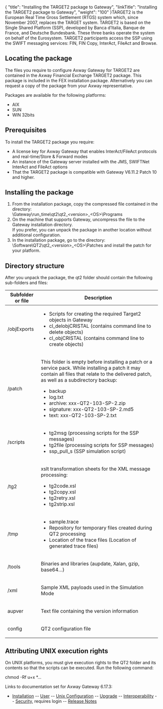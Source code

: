 {
    "title": "Installing the TARGET2 package to Gateway",
    "linkTitle": "Installing the TARGET2 package to Gateway",
    "weight": "100"
}TARGET2 is the European Real Time Gross Settlement (RTGS) system which, since November 2007, replaces the TARGET system. TARGET2 is based on the Single Shared Platform (SSP), developed by Banca d’Italia, Banque de France, and Deutsche Bundesbank. These three banks operate the system on behalf of the Eurosystem. TARGET2 participants access the SSP using the SWIFT messaging services: FIN, FIN Copy, InterAct, FileAct and Browse.

## Locating the package

The files you require to configure Axway Gateway for TARGET2 are contained in the <span class="mc-variable axway_variables.Solution_long_name variable">Axway Financial Exchange</span> TARGET2 package. This package is included in the <span class="mc-variable axway_variables.Solution_short_name variable">FEX</span> installation package. Alternatively you can request a copy of the package from your Axway representative.

Packages are available for the following platforms:

-   AIX
-   SUN
-   WIN 32bits

## Prerequisites

To install the TARGET2 package you require:

-   A license key for Axway Gateway that enables InterAct/FileAct protocols and real-time/Store & Forward modes
-   An instance of the Gateway server installed with the JMS, SWIFTNet InterAct and FileAct options
-   That the TARGET2 package is compatible with Gateway V6.11.2 Patch 10 and higher.

## Installing the package

1.  From the installation package, copy the compressed file contained in the directory:  
    <span class="code">\\Gateway\\run\_time\\qt2\\qt2\_&lt;version>\_&lt;OS>\\Programs</span>
2.  On the machine that supports Gateway, uncompress the file to the Gateway installation directory.  
    If you prefer, you can unpack the package in another location without additional configuration.
3.  In the installation package, go to the directory:  
    <span class="code">\\Software\\QT2\\qt2\_&lt;version>\_&lt;OS>\\Patches</span> and install the patch for your platform.

## Directory structure

After you unpack the package, the <span class="code">qt2</span> folder should contain the following sub-folders and files:

<table>
   <thead>
      <tr>
<th class="HeadE-Column1-Header1">Subfolder or file         </th>
<th class="HeadD-Column1-Header1">Description         </th>
      </tr>
   </thead>
   <tbody>
      <tr>
         <td><p>/objExports</p>         </td>
         <td><ul>
<li>Scripts for creating the required Target2 objects in Gateway</li>
<li>cl_delobjCRISTAL (contains command line to delete objects)</li>
<li>cl_objCRISTAL (contains command line to create objects)</li>
</ul>         </td>
      </tr>
      <tr>
         <td><p>/patch</p>         </td>
         <td><p>This folder is empty before installing a patch or a service pack. While installing a patch it may contain all files that relate to the delivered patch, as well as a subdirectory backup:</p>
<ul>
<li>backup</li>
<li>log.txt</li>
<li>archive: xxx-QT2-103-SP-2.zip</li>
<li>signature: xxx-QT2-103-SP-2.md5</li>
<li>text: xxx-QT2-103-SP-2.txt</li>
</ul>         </td>
      </tr>
      <tr>
         <td><p>/scripts</p>         </td>
         <td><ul>
<li>tg2msg (processing scripts for the SSP messages)</li>
<li>tg2file (processing scripts for SSP messages)</li>
<li>ssp_pull_s (SSP simulation script)</li>
</ul>         </td>
      </tr>
      <tr>
         <td><p>/tg2</p>         </td>
         <td><p>xslt transformation sheets for the XML message processing:</p>
<ul>
<li>tg2code.xsl</li>
<li>tg2copy.xsl</li>
<li>tg2retry.xsl</li>
<li>tg2strip.xsl</li>
</ul>         </td>
      </tr>
      <tr>
         <td><p>/tmp</p>         </td>
         <td><ul>
<li>sample.trace</li>
<li>Repository for temporary files created during QT2 processing</li>
<li>Location of the trace files (Location of generated trace files)</li>
</ul>         </td>
      </tr>
      <tr>
         <td><p>/tools</p>         </td>
         <td><p>Binaries and libraries (aupdate, Xalan, gzip, base64…)</p>         </td>
      </tr>
      <tr>
         <td><p>/xml</p>         </td>
         <td><p>Sample XML payloads used in the Simulation Mode</p>         </td>
      </tr>
      <tr>
         <td><p>aupver</p>         </td>
         <td><p>Text file containing the version information</p>         </td>
      </tr>
      <tr>
         <td><p>config</p>         </td>
         <td><p>QT2 configuration file</p>         </td>
      </tr>
   </tbody>
</table>

## Attributing UNIX execution rights

On UNIX platforms, you must give execution rights to the QT2 folder and its contents so that the scripts can be executed. Run the following command:

chmod -Rf u+x \*…

Links to documentation set for Axway Gateway <span class="mc-variable axway_variables.Release_Number variable">6.17.3</span>:

-   [Installation](/bundle/Gateway_6173_InstallationGuide_allOS_en_HTML5/page/Content/start_page.htm) -- [User](/bundle/Gateway_6173_UsersGuide_allOS_en_HTML5/page/Content/start_page.htm) -- [Unix Configuration](/bundle/Gateway_6173_ConfigurationGuide_UNIX_en_HTML5/page/Content/start_page.htm) -- [Upgrade](/bundle/Gateway_6173_UpgradeGuide_allOS_en_HTML5/page/Content/start_page.htm) -- [Interoperability](/bundle/Gateway_6173_InteroperabilityGuide_allOS_en_HTML5/page/Content/start_page.htm) -- [Security](/bundle/Gateway_6173_SecurityGuide_allOS_en_HTML5/page/Content/start_page.htm), requires login -- [Release Notes](/bundle/Gateway_6173_ReleaseNotes_allOS_en_HTML5/page/Content/Gateway_ReleaseNotes_allOS_en.htm)
